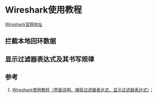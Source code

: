 # Wireshark使用教程

[Wireshark官网地址](https://www.wireshark.org/)

## 拦截本地回环数据



## 显示过滤器表达式及其书写规律



## 参考

1. [Wireshark使用教程（界面说明、捕获过滤器表达式、显示过滤器表达式）](https://www.cnblogs.com/lsdb/p/9254544.html)；